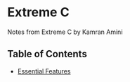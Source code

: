 # Extreme C

Notes from Extreme C by Kamran Amini

## Table of Contents

* [Essential Features](1_essential_features.md)
